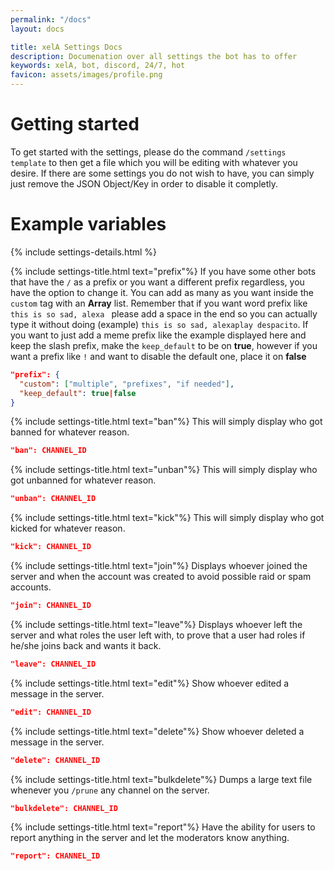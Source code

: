 ```yaml
---
permalink: "/docs"
layout: docs

title: xelA Settings Docs
description: Documenation over all settings the bot has to offer
keywords: xelA, bot, discord, 24/7, hot
favicon: assets/images/profile.png
---
```

# Getting started
To get started with the settings, please do the command `/settings template` to then get a file which you will be editing with whatever you desire.
If there are some settings you do not wish to have, you can simply just remove the JSON Object/Key in order to disable it completly.

# Example variables
{% include settings-details.html %}

{% include settings-title.html text="prefix"%}
If you have some other bots that have the `/` as a prefix or you want a different prefix regardless, you have the option to change it.
You can add as many as you want inside the `custom` tag with an **Array** list. Remember that if you want word prefix like `this is so sad, alexa ` please add a space in the end so you can actually type it without doing (example) `this is so sad, alexaplay despacito`. If you want to just add a meme prefix like the example displayed here and keep the slash prefix, make the `keep_default` to be on **true**, however if you want a prefix like `!` and want to disable the default one, place it on **false**
```json
"prefix": {
  "custom": ["multiple", "prefixes", "if needed"],
  "keep_default": true|false
}
```

{% include settings-title.html text="ban"%}
This will simply display who got banned for whatever reason.
```json
"ban": CHANNEL_ID
```

{% include settings-title.html text="unban"%}
This will simply display who got unbanned for whatever reason.
```json
"unban": CHANNEL_ID
```

{% include settings-title.html text="kick"%}
This will simply display who got kicked for whatever reason.
```json
"kick": CHANNEL_ID
```

{% include settings-title.html text="join"%}
Displays whoever joined the server and when the account was created to avoid possible raid or spam accounts.
```json
"join": CHANNEL_ID
```

{% include settings-title.html text="leave"%}
Displays whoever left the server and what roles the user left with, to prove that a user had roles if he/she joins back and wants it back.
```json
"leave": CHANNEL_ID
```

{% include settings-title.html text="edit"%}
Show whoever edited a message in the server.
```json
"edit": CHANNEL_ID
```

{% include settings-title.html text="delete"%}
Show whoever deleted a message in the server.
```json
"delete": CHANNEL_ID
```

{% include settings-title.html text="bulkdelete"%}
Dumps a large text file whenever you `/prune` any channel on the server.
```json
"bulkdelete": CHANNEL_ID
```

{% include settings-title.html text="report"%}
Have the ability for users to report anything in the server and let the moderators know anything.
```json
"report": CHANNEL_ID
```
